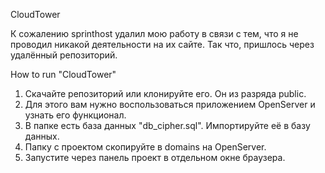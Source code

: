 CloudTower

К сожалению sprinthost удалил мою работу в связи с тем, что я не проводил никакой деятельности на их сайте. Так что, пришлось через удалённый репозиторий.

How to run "CloudTower"

1. Скачайте репозиторий или клонируйте его. Он из разряда public.
2. Для этого вам нужно воспользоваться приложением OpenServer и узнать его функционал.
3. В папке есть база данных "db_cipher.sql". Импортируйте её в базу данных.
4. Папку с проектом скопируйте в domains на OpenServer. 
5. Запустите через панель проект в отдельном окне браузера.


